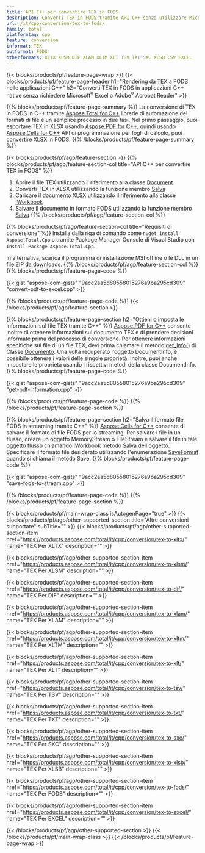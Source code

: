 ```yaml
---
title: API C++ per convertire TEX in FODS
description: Converti TEX in FODS tramite API C++ senza utilizzare Microsoft Excel o Adobe Reader
url: /it/cpp/conversion/tex-to-fods/
family: total
platformtag: cpp
feature: conversion
informat: TEX
outformat: FODS
otherformats: XLTX XLSM DIF XLAM XLTM XLT TSV TXT SXC XLSB CSV EXCEL
---
```

{{< blocks/products/pf/feature-page-wrap >}}
{{< blocks/products/pf/feature-page-header h1="Rendering da TEX a FODS nelle applicazioni C++" h2="Converti TEX in FODS in applicazioni C++ native senza richiedere Microsoft<sup>&reg;</sup> Excel o Adobe<sup>&reg;</sup> Acrobat Reader" >}}

{{% blocks/products/pf/feature-page-summary %}}
La conversione di TEX in FODS in C++ tramite [Aspose.Total for C++](https://products.aspose.com/total/cpp/) librerie di automazione dei formati di file è un semplice processo in due fasi. Nel primo passaggio, puoi esportare TEX in XLSX usando [Aspose.PDF for C++](https://products.aspose.com/pdf/cpp/), quindi usando [Aspose.Cells for C++]( https://products.aspose.com/cells/cpp/) API di programmazione per fogli di calcolo, puoi convertire XLSX in FODS. 
{{% /blocks/products/pf/feature-page-summary  %}}

{{< blocks/products/pf/agp/feature-section >}}
{{% blocks/products/pf/agp/feature-section-col title="API C++ per convertire TEX in FODS" %}}
1. Aprire il file TEX utilizzando il riferimento alla classe [Document](https://reference.aspose.com/pdf/cpp/class/aspose.pdf.document)
2. Converti TEX in XLSX utilizzando la funzione membro [Salva](https://reference.aspose.com/pdf/cpp/class/aspose.pdf.document#a6383c010776212483f51cc41235924db)
3. Caricare il documento XLSX utilizzando il riferimento alla classe [IWorkbook](https://reference.aspose.com/cells/cpp/class/aspose.cells.i_workbook)
4. Salvare il documento in formato FODS utilizzando la funzione membro [Salva](https://reference.aspose.com/cells/cpp/class/aspose.cells.i_workbook#a9460f52a2dec8f4bf623a4905167d997)
{{% /blocks/products/pf/agp/feature-section-col %}}

{{% blocks/products/pf/agp/feature-section-col title="Requisiti di conversione" %}}
Installa dalla riga di comando come ```nuget install Aspose.Total.Cpp``` o tramite Package Manager Console di Visual Studio con ```Install-Package Aspose.Total.Cpp```.

In alternativa, scarica il programma di installazione MSI offline o le DLL in un file ZIP da [downloads](https://downloads.aspose.com/total/cpp).
{{% /blocks/products/pf/agp/feature-section-col %}}
{{% blocks/products/pf/feature-page-code %}}

{{< gist "aspose-com-gists" "9acc2aa5d80558015276a9ba295cd309" "convert-pdf-to-excel.cpp" >}}


{{% /blocks/products/pf/feature-page-code %}}
{{< /blocks/products/pf/agp/feature-section >}}

{{% blocks/products/pf/feature-page-section  h2="Ottieni o imposta le informazioni sul file TEX tramite C++" %}}
[Aspose.PDF for C++](https://products.aspose.com/pdf/cpp/) consente inoltre di ottenere informazioni sul documento TEX e di prendere decisioni informate prima del processo di conversione. Per ottenere informazioni specifiche sul file di un file TEX, devi prima chiamare il metodo [get_Info()](https://reference.aspose.com/pdf/cpp/class/aspose.pdf.document#ae7a6ba620499ffa0dbaa5c813ee96c4a) di Classe [Documento](https://reference.aspose.com/pdf/cpp/class/aspose.pdf.document). Una volta recuperato l'oggetto DocumentInfo, è possibile ottenere i valori delle singole proprietà. Inoltre, puoi anche impostare le proprietà usando i rispettivi metodi della classe DocumentInfo.
{{% blocks/products/pf/feature-page-code %}}

{{< gist "aspose-com-gists" "9acc2aa5d80558015276a9ba295cd309" "get-pdf-information.cpp" >}}
{{% /blocks/products/pf/feature-page-code  %}}
{{% /blocks/products/pf/feature-page-section %}}

{{% blocks/products/pf/feature-page-section  h2="Salva il formato file FODS in streaming tramite C++" %}}
[Aspose.Cells for C++](https://products.aspose.com/cells/net/) consente di salvare il formato di file FODS per lo streaming. Per salvare i file in un flusso, creare un oggetto MemoryStream o FileStream e salvare il file in tale oggetto flusso chiamando [IWorkbook](https://reference.aspose.com/cells/cpp/class/aspose.cells.i_workbook) metodo [Salva](https://reference.aspose.com/cells/cpp/class/aspose.cells.i_workbook#a77072cfb929787df9ad1f38b02f58349) dell'oggetto. Specificare il formato file desiderato utilizzando l'enumerazione [SaveFormat](https://reference.aspose.com/cells/cpp/namespace/aspose.cells#a11cae527e4e68f1adcac8f47ea64481a) quando si chiama il metodo Save.
{{% blocks/products/pf/feature-page-code %}}

{{< gist "aspose-com-gists" "9acc2aa5d80558015276a9ba295cd309" "save-fods-to-stream.cpp" >}}
{{% /blocks/products/pf/feature-page-code  %}}
{{% /blocks/products/pf/feature-page-section %}}

{{< blocks/products/pf/main-wrap-class isAutogenPage="true" >}}
{{< blocks/products/pf/agp/other-supported-section title="Altre conversioni supportate" subTitle="" >}}
{{< blocks/products/pf/agp/other-supported-section-item href="https://products.aspose.com/total/it/cpp/conversion/tex-to-xltx/" name="TEX Per XLTX" description="" >}}

{{< blocks/products/pf/agp/other-supported-section-item href="https://products.aspose.com/total/it/cpp/conversion/tex-to-xlsm/" name="TEX Per XLSM" description="" >}}

{{< blocks/products/pf/agp/other-supported-section-item href="https://products.aspose.com/total/it/cpp/conversion/tex-to-dif/" name="TEX Per DIF" description="" >}}

{{< blocks/products/pf/agp/other-supported-section-item href="https://products.aspose.com/total/it/cpp/conversion/tex-to-xlam/" name="TEX Per XLAM" description="" >}}

{{< blocks/products/pf/agp/other-supported-section-item href="https://products.aspose.com/total/it/cpp/conversion/tex-to-xltm/" name="TEX Per XLTM" description="" >}}

{{< blocks/products/pf/agp/other-supported-section-item href="https://products.aspose.com/total/it/cpp/conversion/tex-to-xlt/" name="TEX Per XLT" description="" >}}

{{< blocks/products/pf/agp/other-supported-section-item href="https://products.aspose.com/total/it/cpp/conversion/tex-to-tsv/" name="TEX Per TSV" description="" >}}

{{< blocks/products/pf/agp/other-supported-section-item href="https://products.aspose.com/total/it/cpp/conversion/tex-to-txt/" name="TEX Per TXT" description="" >}}

{{< blocks/products/pf/agp/other-supported-section-item href="https://products.aspose.com/total/it/cpp/conversion/tex-to-sxc/" name="TEX Per SXC" description="" >}}

{{< blocks/products/pf/agp/other-supported-section-item href="https://products.aspose.com/total/it/cpp/conversion/tex-to-xlsb/" name="TEX Per XLSB" description="" >}}

{{< blocks/products/pf/agp/other-supported-section-item href="https://products.aspose.com/total/it/cpp/conversion/tex-to-fods/" name="TEX Per FODS" description="" >}}

{{< blocks/products/pf/agp/other-supported-section-item href="https://products.aspose.com/total/it/cpp/conversion/tex-to-excel/" name="TEX Per EXCEL" description="" >}}


{{< /blocks/products/pf/agp/other-supported-section >}}
{{< /blocks/products/pf/main-wrap-class >}}
{{< /blocks/products/pf/feature-page-wrap >}}